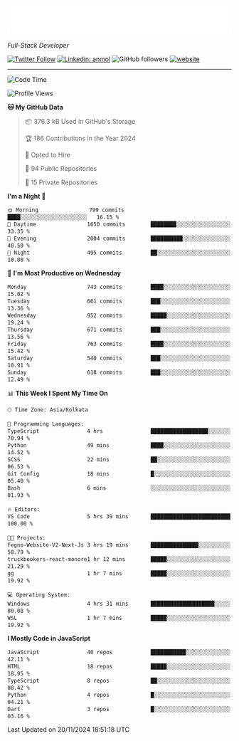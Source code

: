 <!-- START:readme-typing -->
<img src="readme-typing.svg" />
<!-- END:readme-typing -->

<p><em>Full-Stack Developer</em></p>

[![Twitter Follow](https://img.shields.io/twitter/follow/tonalmathew?style=flat)](https://twitter.com/intent/follow?screen_name=tonalmathew)
[![Linkedin: anmol](https://img.shields.io/badge/tonal-mathew?style=flat-square&logo=Linkedin&logoColor=white&link=https://www.linkedin.com/in/tonal-mathew/)](https://www.linkedin.com/in/tonal-mathew/)
![GitHub followers](https://img.shields.io/github/followers/tonalmathew?label=Follow&style=social)
[![website](https://img.shields.io/badge/Website-46a2f1.svg?&style=flat-square&logo=Google-Chrome&logoColor=white&link=http://tonalmathew.github.io/)](http://tonalmathew.github.io/)

---
<!--START_SECTION:waka-->
![Code Time](http://img.shields.io/badge/Code%20Time-1%2C368%20hrs%2033%20mins-blue)

![Profile Views](http://img.shields.io/badge/Profile%20Views-3-blue)

**🐱 My GitHub Data** 

> 📦 376.3 kB Used in GitHub's Storage 
 > 
> 🏆 186 Contributions in the Year 2024
 > 
> 💼 Opted to Hire
 > 
> 📜 94 Public Repositories 
 > 
> 🔑 15 Private Repositories 
 > 
**I'm a Night 🦉** 

```text
🌞 Morning                799 commits         ████░░░░░░░░░░░░░░░░░░░░░   16.15 % 
🌆 Daytime                1650 commits        ████████░░░░░░░░░░░░░░░░░   33.35 % 
🌃 Evening                2004 commits        ██████████░░░░░░░░░░░░░░░   40.50 % 
🌙 Night                  495 commits         ██░░░░░░░░░░░░░░░░░░░░░░░   10.00 % 
```
📅 **I'm Most Productive on Wednesday** 

```text
Monday                   743 commits         ████░░░░░░░░░░░░░░░░░░░░░   15.02 % 
Tuesday                  661 commits         ███░░░░░░░░░░░░░░░░░░░░░░   13.36 % 
Wednesday                952 commits         █████░░░░░░░░░░░░░░░░░░░░   19.24 % 
Thursday                 671 commits         ███░░░░░░░░░░░░░░░░░░░░░░   13.56 % 
Friday                   763 commits         ████░░░░░░░░░░░░░░░░░░░░░   15.42 % 
Saturday                 540 commits         ███░░░░░░░░░░░░░░░░░░░░░░   10.91 % 
Sunday                   618 commits         ███░░░░░░░░░░░░░░░░░░░░░░   12.49 % 
```


📊 **This Week I Spent My Time On** 

```text
🕑︎ Time Zone: Asia/Kolkata

💬 Programming Languages: 
TypeScript               4 hrs               ██████████████████░░░░░░░   70.94 % 
Python                   49 mins             ████░░░░░░░░░░░░░░░░░░░░░   14.52 % 
SCSS                     22 mins             ██░░░░░░░░░░░░░░░░░░░░░░░   06.53 % 
Git Config               18 mins             █░░░░░░░░░░░░░░░░░░░░░░░░   05.40 % 
Bash                     6 mins              ░░░░░░░░░░░░░░░░░░░░░░░░░   01.93 % 

🔥 Editors: 
VS Code                  5 hrs 39 mins       █████████████████████████   100.00 % 

🐱‍💻 Projects: 
Fegno-Website-V2-Next-Js 3 hrs 19 mins       ███████████████░░░░░░░░░░   58.79 % 
truckbookers-react-monore1 hr 12 mins        █████░░░░░░░░░░░░░░░░░░░░   21.29 % 
gg                       1 hr 7 mins         █████░░░░░░░░░░░░░░░░░░░░   19.92 % 

💻 Operating System: 
Windows                  4 hrs 31 mins       ████████████████████░░░░░   80.08 % 
WSL                      1 hr 7 mins         █████░░░░░░░░░░░░░░░░░░░░   19.92 % 
```

**I Mostly Code in JavaScript** 

```text
JavaScript               40 repos            ███████████░░░░░░░░░░░░░░   42.11 % 
HTML                     18 repos            █████░░░░░░░░░░░░░░░░░░░░   18.95 % 
TypeScript               8 repos             ██░░░░░░░░░░░░░░░░░░░░░░░   08.42 % 
Python                   4 repos             █░░░░░░░░░░░░░░░░░░░░░░░░   04.21 % 
Dart                     3 repos             █░░░░░░░░░░░░░░░░░░░░░░░░   03.16 % 
```




 Last Updated on 20/11/2024 18:51:18 UTC
<!--END_SECTION:waka-->
